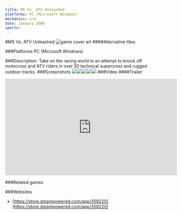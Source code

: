 ```yaml
---
title: MX Vs. ATV Unleashed
platforms: PC (Microsoft Windows)
mechanics: n/a
date: January 2006
sports: 
---
```

#MX Vs. ATV Unleashed
![game cover art](//images.igdb.com/igdb/image/upload/t_cover_big/vpnn2qmyqb6ls6ussvbc.jpg "Logo Title Text 1")
####Alternative tiles:

###Platforms
PC (Microsoft Windows)

###Description:
Take on the racing world in an attempt to knock off motocross and ATV riders in over 50 technical supercross and rugged outdoor tracks.
###Screenshots
<a target="_blank" href="//images.igdb.com/igdb/image/upload/t_cover_big/ecwmifg0ix7grotddkl2.jpg"><img src="//images.igdb.com/igdb/image/upload/t_thumb/ecwmifg0ix7grotddkl2.jpg"/></a><a target="_blank" href="//images.igdb.com/igdb/image/upload/t_cover_big/xlwonjjvt942i9f6nvd8.jpg"><img src="//images.igdb.com/igdb/image/upload/t_thumb/xlwonjjvt942i9f6nvd8.jpg"/></a><a target="_blank" href="//images.igdb.com/igdb/image/upload/t_cover_big/dn1uek7xoc5nb2tdsjnt.jpg"><img src="//images.igdb.com/igdb/image/upload/t_thumb/dn1uek7xoc5nb2tdsjnt.jpg"/></a><a target="_blank" href="//images.igdb.com/igdb/image/upload/t_cover_big/hsqsp5qcymiaocmrevam.jpg"><img src="//images.igdb.com/igdb/image/upload/t_thumb/hsqsp5qcymiaocmrevam.jpg"/></a><a target="_blank" href="//images.igdb.com/igdb/image/upload/t_cover_big/o5ve9awqrmkdpqlpksx6.jpg"><img src="//images.igdb.com/igdb/image/upload/t_thumb/o5ve9awqrmkdpqlpksx6.jpg"/></a>
###Video
####Trailer

<iframe width="560" height="315" src="https://www.youtube.com/embed/X40mG5Zh8AQ" frameborder="0" allowfullscreen></iframe>

###Related games

###Websites
* [https://store.steampowered.com/app/359220](https://store.steampowered.com/app/359220)
